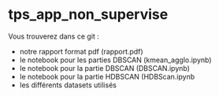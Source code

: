 # tps_app_non_supervise

Vous trouverez dans ce git : 
- notre rapport format pdf (rapport.pdf)
- le notebook pour les parties DBSCAN (kmean_agglo.ipynb)
- le notebook pour la partie DBSCAN (DBSCAN.ipynb)
- le notebook pour la partie HDBSCAN (HDBScan.ipynb
- les différents datasets utilisés

